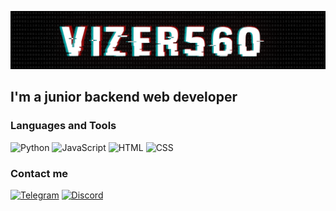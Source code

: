 ![Header](https://github.com/Vizer560/Vizer560/blob/main/assets/header.png)
## I'm a junior backend web developer

### Languages and Tools
![Python](https://img.shields.io/badge/-Python-121212?style=for-the-badge&logo=python&logoColor=4186B2)
![JavaScript](https://img.shields.io/badge/-JavaScript-121212?style=for-the-badge&logo=JavaScript&logoColor=EFD81D)
![HTML](https://img.shields.io/badge/-HTML-121212?style=for-the-badge&logo=HTML5&logoColor=D84924)
![CSS](https://img.shields.io/badge/-CSS-121212?style=for-the-badge&logo=CSS3&logoColor=254BDD)

### Contact me
[![Telegram](https://img.shields.io/badge/-Telegram-121212?style=for-the-badge&logo=Telegram&logoColor=#1C93CF)](https://t.me/Vizer560)
[![Discord](https://img.shields.io/badge/-Discord-121212?style=for-the-badge&logo=Discord)](https://discordapp.com/users/299965265834278913)